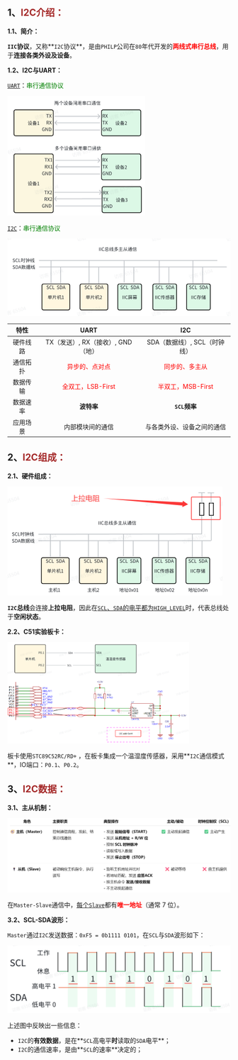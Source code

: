 ## 1、<span style="color:brown">I2C介绍：</span>

**1.1、简介：**

**`IIC`协议**，又称**`I2C`协议**，是由`PHILP`公司在`80`年代开发的<span style="color:red">**两线式串行总线**</span>，用于**连接各类外设及设备**。

**1.2、I2C与UART：**

<u>`UART`</u>：<span style="color:green">串行通信协议</span> 

<img src="https://raw.githubusercontent.com/root-bine/image/main/Typora-image/IIC01.png" alt="image-20251024171718314" style="zoom: 50%;" />

<u>`I2C`</u>：<span style="color:green">串行通信协议</span> 

<img src="https://raw.githubusercontent.com/root-bine/image/main/Typora-image/IIC02.png" alt="image-20251024171811710" style="zoom:50%;" />

|   特性   |                       UART                       |                       I2C                        |
| :------: | :----------------------------------------------: | :----------------------------------------------: |
| 硬件线路 |        TX（发送）, RX（接收）, GND（地）         |           SDA（数据线）, SCL（时钟线）           |
| 通信拓扑 |  <span style="color:red">异步的、点对点</span>   |  <span style="color:red">同步的、多主从</span>   |
| 数据传输 | <span style="color:red">全双工，LSB-First</span> | <span style="color:red">半双工，MSB-First</span> |
| 数据速率 |                    **波特率**                    |                  **`SCL`频率**                   |
| 应用场景 |                 内部模块间的通信                 |            与各类外设、设备之间的通信            |



## 2、<span style="color:brown">I2C组成：</span>

**2.1、硬件组成：**

<img src="https://raw.githubusercontent.com/root-bine/image/main/Typora-image/IIC03.png" alt="image-20251024172629122" style="zoom:50%;" />

**`I2C`总线**会连接**上拉电阻**，因此在<u>`SCL`、`SDA`的电平都为`HIGH_LEVEL`</u>时，代表总线处于**空闲状态**。

**2.2、C51实验板卡：**

<img src="https://raw.githubusercontent.com/root-bine/image/main/Typora-image/IIC04.png" alt="image-20251024174241772" style="zoom: 40%;" />

板卡使用`STC89C52RC/RD+` ，在板卡集成一个温湿度传感器，采用**`I2C`通信模式**，IO端口：`P0.1`、`P0.2`。



## 3、<span style="color:brown">I2C数据：</span>

**3.1、主从机制：**

<img src="https://raw.githubusercontent.com/root-bine/image/main/Typora-image/IIC05.png" alt="image-20251024173648693" style="zoom:80%;" />

在`Master-Slave`通信中，<u>每个`Slave`</u>都有<span style="color:red">**唯一地址**</span>（通常 7 位）。

**3.2、SCL-SDA波形：**

`Master`通过`I2C`发送数据：`0xF5 = 0b1111 0101`，在`SCL`与`SDA`波形如下：

<img src="https://raw.githubusercontent.com/root-bine/image/main/Typora-image/IIC06.png" alt="image-20251024174754167" style="zoom:50%;" />

上述图中反映出一些信息：

- `I2C`的**有效数据**，是在**`SCL`高电平**时**读取的`SDA`电平**；
- `I2C`的通信速率，是由**`SCL`的速率**决定的；

